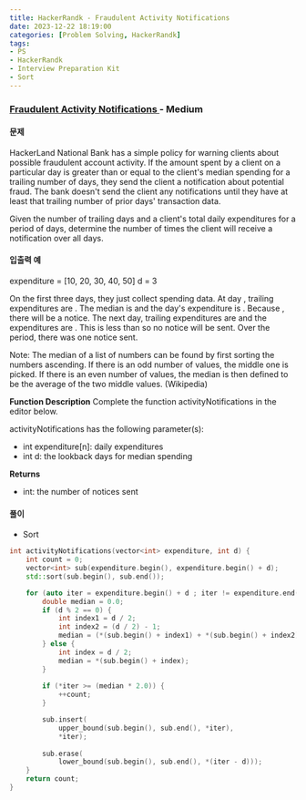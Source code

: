 ```yaml
---
title: HackerRandk - Fraudulent Activity Notifications
date: 2023-12-22 18:19:00
categories: [Problem Solving, HackerRandk]
tags:
- PS
- HackerRandk
- Interview Preparation Kit
- Sort
---
```


### [ Fraudulent Activity Notifications ](https://www.hackerrank.com/challenges/fraudulent-activity-notifications/problem?h_l=interview&isFullScreen=true&playlist_slugs%5B%5D%5B%5D=interview-preparation-kit&playlist_slugs%5B%5D%5B%5D=sorting) - Medium

#### 문제
HackerLand National Bank has a simple policy for warning clients about possible fraudulent account activity. If the amount spent by a client on a particular day is greater than or equal to  the client's median spending for a trailing number of days, they send the client a notification about potential fraud. The bank doesn't send the client any notifications until they have at least that trailing number of prior days' transaction data.

Given the number of trailing days  and a client's total daily expenditures for a period of  days, determine the number of times the client will receive a notification over all  days.

#### 입출력 예

expenditure = [10, 20, 30, 40, 50]
d = 3

On the first three days, they just collect spending data. At day , trailing expenditures are . The median is  and the day's expenditure is . Because , there will be a notice. The next day, trailing expenditures are  and the expenditures are . This is less than  so no notice will be sent. Over the period, there was one notice sent.

Note: The median of a list of numbers can be found by first sorting the numbers ascending. If there is an odd number of values, the middle one is picked. If there is an even number of values, the median is then defined to be the average of the two middle values. (Wikipedia)

**Function Description**
Complete the function activityNotifications in the editor below.

activityNotifications has the following parameter(s):
 - int expenditure[n]: daily expenditures
 - int d: the lookback days for median spending

**Returns**
 - int: the number of notices sent

#### 풀이
  - Sort

```cpp
int activityNotifications(vector<int> expenditure, int d) {
    int count = 0;
    vector<int> sub(expenditure.begin(), expenditure.begin() + d);
    std::sort(sub.begin(), sub.end());

    for (auto iter = expenditure.begin() + d ; iter != expenditure.end() ; ++iter) {
        double median = 0.0;
        if (d % 2 == 0) {
            int index1 = d / 2;
            int index2 = (d / 2) - 1;
            median = (*(sub.begin() + index1) + *(sub.begin() + index2)) / 2.0;   
        } else {
            int index = d / 2;
            median = *(sub.begin() + index);
        }
        
        if (*iter >= (median * 2.0)) {
            ++count;
        }

        sub.insert(
            upper_bound(sub.begin(), sub.end(), *iter),
            *iter);
                    
        sub.erase(
            lower_bound(sub.begin(), sub.end(), *(iter - d)));
    }
    return count;
}
```
